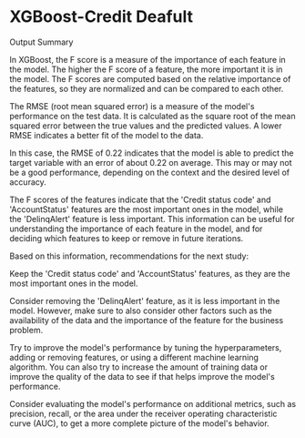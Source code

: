 # XGBoost-Credit Deafult

Output Summary

In XGBoost, the F score is a measure of the importance of each feature in the model. The higher the F score of a feature, the more important it is in the model. The F scores are computed based on the relative importance of the features, so they are normalized and can be compared to each other.

The RMSE (root mean squared error) is a measure of the model's performance on the test data. It is calculated as the square root of the mean squared error between the true values and the predicted values. A lower RMSE indicates a better fit of the model to the data.

In this case, the RMSE of 0.22 indicates that the model is able to predict the target variable with an error of about 0.22 on average. This may or may not be a good performance, depending on the context and the desired level of accuracy.

The F scores of the features indicate that the 'Credit status code' and 'AccountStatus' features are the most important ones in the model, while the 'DelinqAlert' feature is less important. This information can be useful for understanding the importance of each feature in the model, and for deciding which features to keep or remove in future iterations.

Based on this information, recommendations for the next study:

Keep the 'Credit status code' and 'AccountStatus' features, as they are the most important ones in the model.

Consider removing the 'DelinqAlert' feature, as it is less important in the model. However, make sure to also consider other factors such as the availability of the data and the importance of the feature for the business problem.

Try to improve the model's performance by tuning the hyperparameters, adding or removing features, or using a different machine learning algorithm. You can also try to increase the amount of training data or improve the quality of the data to see if that helps improve the model's performance.

Consider evaluating the model's performance on additional metrics, such as precision, recall, or the area under the receiver operating characteristic curve (AUC), to get a more complete picture of the model's behavior.

